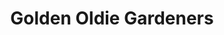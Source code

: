 ---
title: Golden Oldie Gardeners
description: This group is about socialising more than anything. There will be tea, biscuits, chatting and of course gardening – but you don’t have to be an expert gardener, just willing to have a go!
times:
- Monday to Friday 10a.m. – 2p.m.
cost: free
location: St George’s Allotment
signup: true
additional_info: Please wear appropriate clothing, you might get mucky!
---